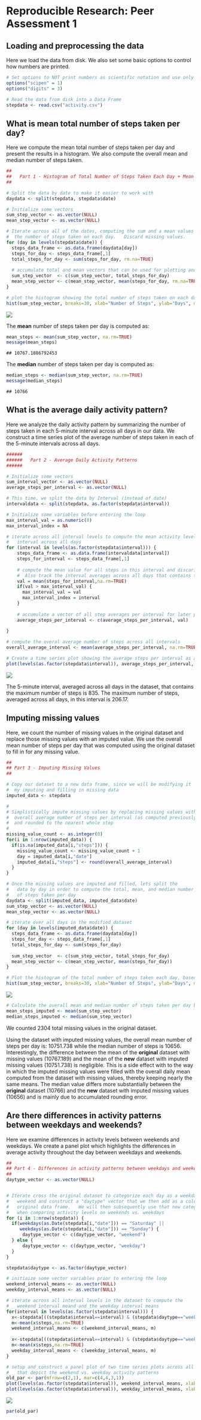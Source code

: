 # Reproducible Research: Peer Assessment 1


## Loading and preprocessing the data
Here we load the data from disk.   We also set some basic options to control how numbers are printed.


```r
# Set options to NOT print numbers as scientific notation and use only 3 decimal points
options("scipen" = 1)
options("digits" = 3)

# Read the data from disk into a Data Frame
stepdata <- read.csv("activity.csv")
```

## What is mean total number of steps taken per day?

Here we compute the mean total number of steps taken per day and present the results in a histogram.  We also compute the overall mean and median number of steps taken.


```r
##
##   Part 1 - Histogram of Total Number of Steps Taken Each Day + Mean and Median
##

# Split the data by date to make it easier to work with
daydata <- split(stepdata, stepdata$date)

# Initialize some vectors
sum_step_vector <- as.vector(NULL)
mean_step_vector <- as.vector(NULL)

# Iterate across all of the dates, computing the sum and a mean values for
#  the number of steps taken on each day.   Discard missing values.
for (day in levels(stepdata$date)) {
  steps_data_frame <- as.data.frame(daydata[day])
  steps_for_day <- steps_data_frame[,1]
  total_steps_for_day <- sum(steps_for_day, rm.na=TRUE)
  
  # accumulate total and mean vectors that can be used for plotting and subsequent computation
  sum_step_vector  <- c(sum_step_vector, total_steps_for_day)
  mean_step_vector <- c(mean_step_vector, mean(steps_for_day, rm.na=TRUE))
}

# plot the histogram showing the total number of steps taken on each day
hist(sum_step_vector, breaks=30, xlab="Number of Steps", ylab="Days", main="Total Number of Steps Taken Each Day")
```

![](PA1_template_files/figure-html/unnamed-chunk-2-1.png) 

The **mean** number of steps taken per day is computed as: 


```r
mean_steps <- mean(sum_step_vector, na.rm=TRUE)
message(mean_steps)
```

```
## 10767.1886792453
```

The **median** number of steps taken per day is computed as:

```r
median_steps <- median(sum_step_vector, na.rm=TRUE)
message(median_steps)
```

```
## 10766
```

  
  
  

## What is the average daily activity pattern?

Here we analyze the daily activity pattern by summarizing the number of steps taken in each 5-minute interval across all days in our data.   We construct a time series plot of the average number of steps taken in each of the 5-minute intervals across all days.


```r
######
######   Part 2 - Average Daily Activity Patterns
######

# Initialize some vectors
sum_interval_vector <- as.vector(NULL)
average_steps_per_interval <- as.vector(NULL)

# This time, we split the data by Interval (instead of date)
intervaldata <- split(stepdata, as.factor(stepdata$interval))

# Initialize some variables before entering the loop
max_interval_val = as.numeric(0)
max_interval_index = NA

# iterate across all interval levels to compute the mean activity level per 
#   interval across all days
for (interval in levels(as.factor(stepdata$interval))) {
    steps_data_frame <- as.data.frame(intervaldata[interval])
    steps_for_interval <- steps_data_frame[,1]
    
    # compute the mean value for all steps in this interval and discaring missing values
    #  Also track the interval averages across all days that contains the maximum number steps
    val = mean(steps_for_interval,na.rm=TRUE)
    if(val > max_interval_val) {
      max_interval_val = val
      max_interval_index = interval
    }
    
    # accumulate a vector of all step averages per interval for later plotting
    average_steps_per_interval <- c(average_steps_per_interval, val)
    
}

# compute the overal average number of steps across all intervals
overall_average_interval <- mean(average_steps_per_interval, na.rm=TRUE)

# Create a time series plot showing the average steps per interval as averaged across all days
plot(levels(as.factor(stepdata$interval)), average_steps_per_interval, type="l", xlab="5-Minute Interval", ylab="Average # Steps per 5-Minute Interval", main="Average Daily Activity")
```

![](PA1_template_files/figure-html/unnamed-chunk-5-1.png) 

The 5-minute interval, averaged across all days in the dataset, that contains the maximum number of steps is 835.   The maximum number of steps, averaged across all days, in this interval is 206.17. 

## Imputing missing values

Here, we count the number of missing values in the original dataset and replace those missing values with an imputed value.   We use the overall mean number of steps per day that was computed using the original dataset to fill in for any missing value.


```r
##
## Part 3 - Imputing Missing Values
##

# Copy our dataset to a new data frame, since we will be modifying it
#  my imputing and filling in missing data
imputed_data <- stepdata

#
# Simplistically impute missing values by replacing missing values with the 
#  overall average number of steps per interval (as computed previously)
#  and rounded to the nearest whole step
#
missing_value_count <- as.integer(0)
for(i in 1:nrow(imputed_data)) { 
  if(is.na(imputed_data[i,"steps"])) {
    missing_value_count <- missing_value_count + 1
    day = imputed_data[i,"date"]
    imputed_data[i,"steps"] <- round(overall_average_interval)
  }
}

# Once the missing values are imputed and filled, lets split the
#   data by day in order to compute the total, mean, and median number 
#   of steps taken per day
daydata <- split(imputed_data, imputed_data$date)
sum_step_vector <- as.vector(NULL)
mean_step_vector <- as.vector(NULL)

# iterate over all days in the modified dataset
for (day in levels(imputed_data$date)) {
  steps_data_frame <- as.data.frame(daydata[day])
  steps_for_day <- steps_data_frame[,1]
  total_steps_for_day <- sum(steps_for_day)
  
  sum_step_vector  <- c(sum_step_vector, total_steps_for_day)
  mean_step_vector <- c(mean_step_vector, mean(steps_for_day))
}

# Plot the histogram of the total number of steps taken each day, based on the imputed/filled data
hist(sum_step_vector, breaks=30, xlab="Number of Steps", ylab="Days", main="Total Number of Steps Taken Each Day", sub="(For Dataset with Imputed Missing Values)")
```

![](PA1_template_files/figure-html/unnamed-chunk-6-1.png) 

```r
# Calculate the overall mean and median number of steps taken per day based on the new dataset
mean_steps_imputed <- mean(sum_step_vector)
median_steps_imputed <- median(sum_step_vector)
```
  
We counted 2304 total missing values in the original dataset.  

Using the dataset with imputed missing values, the overall mean number of steps per day is: 10751.738 while the median number of steps is 10656.   Interestingly, the difference between the mean of the **original** dataset with missing values (10767.189) and the mean of the **new** dataset with imputed missing values (10751.738) is negligible.   This is a side effect with to the way in which the imputed missing values were filled with the overall daily mean computed from the dataset with missing values, thereby keeping nearly the same means.   The median value differs more substantially between the **original** dataset (10766) and the **new** dataset with imputed missing values (10656) and is mainly due to accumulated rounding error.  


## Are there differences in activity patterns between weekdays and weekends?

Here we examine differences in activity levels between weekends and weekdays.  We create a panel plot which highlights the differences in average activity throughout the day between weekdays and weekends.


```r
##
## Part 4 - Differences in activity patterns between weekdays and weekends
##
daytype_vector <- as.vector(NULL)


# Iterate cross the original dataset to categorize each day as a weekday or a 
#   weekend and construct a "daytype" vector that we then add as a column to the
#   original data frame.   We will then subsequently use that new categorization column
#   when comparing activity levels on weekends vs. weekdays
for (i in 1:nrow(stepdata)) {
  if(weekdays(as.Date(stepdata[i,"date"])) == "Saturday" ||
     weekdays(as.Date(stepdata[i,"date"])) == "Sunday") {
      daytype_vector <- c(daytype_vector, "weekend")
  } else {
      daytype_vector <- c(daytype_vector, "weekday")
  }
}

stepdata$daytype <- as.factor(daytype_vector)

# initiaize some vector variables prior to entering the loop
weekend_interval_means <- as.vector(NULL)
weekday_interval_means <- as.vector(NULL)

# iterate across all interval levels in the dataset to compute the 
#   weekend interval meand and the weekday interval means
for(interval in levels(as.factor(stepdata$interval))) {
  x<-stepdata[((stepdata$interval==interval) & (stepdata$daytype=="weekend")),]
  m<-mean(x$steps,na.rm=TRUE)
  weekend_interval_means <- c(weekend_interval_means, m)
  
  x<-stepdata[((stepdata$interval==interval) & (stepdata$daytype=="weekday")),]
  m<-mean(x$steps,na.rm=TRUE)
  weekday_interval_means <- c(weekday_interval_means, m)
}

# setup and construct a panel plot of two time series plots across all time intervals
#   that depict the weekend vs. weekday activity patterns
old_par <- par(mfrow=c(2,1), mar=c(4,4,3,1))
plot(levels(as.factor(stepdata$interval)), weekend_interval_means, xlab="", ylab="Weekend", type="l", main="Weekend and Weekday Activity Patterns")
plot(levels(as.factor(stepdata$interval)), weekday_interval_means, xlab="Interval", ylab="Weekday", type="l")
```

![](PA1_template_files/figure-html/unnamed-chunk-7-1.png) 

```r
par(old_par)
```

